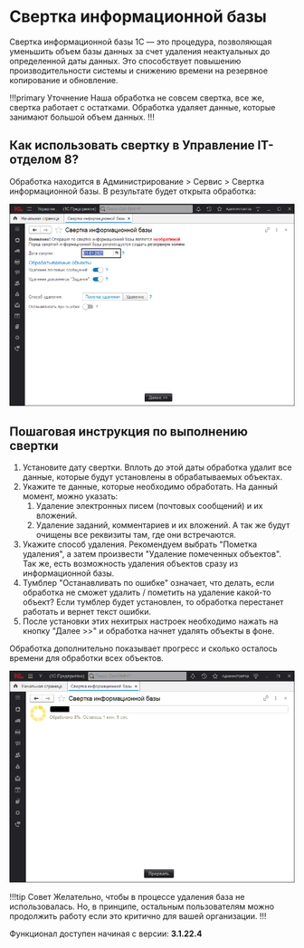 # Свертка информационной базы

​Свертка информационной базы 1С — это процедура, позволяющая уменьшить объем базы данных за счет удаления неактуальных до определенной даты данных. Это способствует повышению производительности системы и снижению времени на резервное копирование и обновление.

!!!primary Уточнение
Наша обработка не совсем свертка, все же, свертка работает с остатками. Обработка удаляет данные, которые занимают большой объем данных.
!!!

## Как использовать свертку в Управление IT-отделом 8?

Обработка находится в Администрирование > Сервис > Свертка информационной базы. В результате будет открыта обработка:

![Свертка информационной базы Управление IT-отделом 8](static/svertka-ib.png "Свертка информационной базы Управление IT-отделом 8")

## Пошаговая инструкция по выполнению свертки

1. Установите дату свертки. Вплоть до этой даты обработка удалит все данные, которые будут установлены в обрабатываемых объектах.
2. Укажите те данные, которые необходимо обработать. На данный момент, можно указать:
   1. Удаление электронных писем (почтовых сообщений) и их вложений.
   2. Удаление заданий, комментариев и их вложений. А так же будут очищены все реквизиты там, где они встречаются.
3. Укажите способ удаления. Рекомендуем выбрать "Пометка удаления", а затем произвести "Удаление помеченных объектов". Так же, есть возможность удаления объектов сразу из информационной базы.
4. Тумблер "Останавливать по ошибке" означает, что делать, если обработка не сможет удалить / пометить на удаление какой-то объект? Если тумблер будет установлен, то обработка перестанет работать и вернет текст ошибки.
5. После установки этих нехитрых настроек необходимо нажать на кнопку "Далее >>" и обработка начнет удалять объекты в фоне.

Обработка дополнительно показывает прогресс и сколько осталось времени для обработки всех объектов.

![Прогресс свертки информационной базы Управление IT-отделом 8](static/svertka-progress.png "Прогресс свертки информационной базы Управление IT-отделом 8")

!!!tip Совет
Желательно, чтобы в процессе удаления база не использовалась. Но, в принципе, остальным пользователям можно продолжить работу если это критично для вашей организации.
!!!

Функционал доступен начиная с версии: **3.1.22.4**
